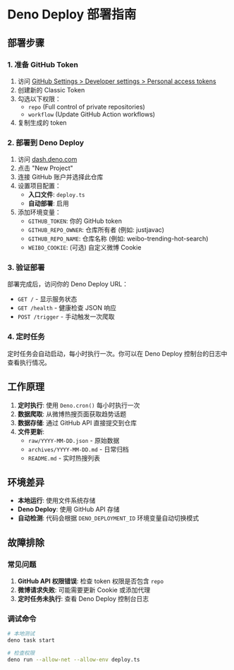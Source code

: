 # Deno Deploy 部署指南

## 部署步骤

### 1. 准备 GitHub Token

1. 访问 [GitHub Settings > Developer settings > Personal access tokens](https://github.com/settings/tokens)
2. 创建新的 Classic Token
3. 勾选以下权限：
   - `repo` (Full control of private repositories)
   - `workflow` (Update GitHub Action workflows)
4. 复制生成的 token

### 2. 部署到 Deno Deploy

1. 访问 [dash.deno.com](https://dash.deno.com)
2. 点击 "New Project"
3. 连接 GitHub 账户并选择此仓库
4. 设置项目配置：
   - **入口文件**: `deploy.ts`
   - **自动部署**: 启用
5. 添加环境变量：
   - `GITHUB_TOKEN`: 你的 GitHub token
   - `GITHUB_REPO_OWNER`: 仓库所有者 (例如: justjavac)
   - `GITHUB_REPO_NAME`: 仓库名称 (例如: weibo-trending-hot-search)
   - `WEIBO_COOKIE`: (可选) 自定义微博 Cookie

### 3. 验证部署

部署完成后，访问你的 Deno Deploy URL：

- `GET /` - 显示服务状态
- `GET /health` - 健康检查 JSON 响应
- `POST /trigger` - 手动触发一次爬取

### 4. 定时任务

定时任务会自动启动，每小时执行一次。你可以在 Deno Deploy 控制台的日志中查看执行情况。

## 工作原理

1. **定时执行**: 使用 `Deno.cron()` 每小时执行一次
2. **数据爬取**: 从微博热搜页面获取趋势话题
3. **数据存储**: 通过 GitHub API 直接提交到仓库
4. **文件更新**: 
   - `raw/YYYY-MM-DD.json` - 原始数据
   - `archives/YYYY-MM-DD.md` - 日常归档
   - `README.md` - 实时热搜列表

## 环境差异

- **本地运行**: 使用文件系统存储
- **Deno Deploy**: 使用 GitHub API 存储
- **自动检测**: 代码会根据 `DENO_DEPLOYMENT_ID` 环境变量自动切换模式

## 故障排除

### 常见问题

1. **GitHub API 权限错误**: 检查 token 权限是否包含 `repo`
2. **微博请求失败**: 可能需要更新 Cookie 或添加代理
3. **定时任务未执行**: 查看 Deno Deploy 控制台日志

### 调试命令

```bash
# 本地测试
deno task start

# 检查权限
deno run --allow-net --allow-env deploy.ts
```